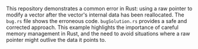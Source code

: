 This repository demonstrates a common error in Rust: using a raw pointer to modify a vector after the vector's internal data has been reallocated.  The `bug.rs` file shows the erroneous code. `bugSolution.rs` provides a safe and corrected approach. This example highlights the importance of careful memory management in Rust, and the need to avoid situations where a raw pointer might outlive the data it points to.